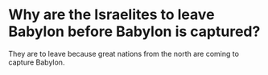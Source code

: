 # Why are the Israelites to leave Babylon before Babylon is captured?

They are to leave because great nations from the north are coming to capture Babylon.
